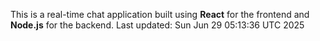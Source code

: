 This is a real-time chat application built using **React** for the frontend and **Node.js** for the backend.
Last updated: Sun Jun 29 05:13:36 UTC 2025

